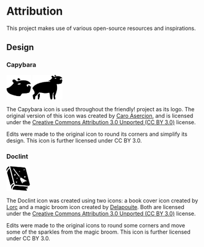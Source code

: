# Attribution

This project makes use of various open-source resources and inspirations.

## Design

### Capybara

<picture>
    <source media="(prefers-color-scheme: dark)" srcset="../Frontend/capybara-icon-dark.svg">
    <source media="(prefers-color-scheme: light)" srcset="../Frontend/capybara-icon-light.svg">
    <img height="64" alt="A flat image of a capybara head" src="../Frontend/capybara-icon-light.svg">
</picture>

<picture>
    <source media="(prefers-color-scheme: dark)" srcset="../Frontend/capybara-dark.svg">
    <source media="(prefers-color-scheme: light)" srcset="../Frontend/capybara-light.svg">
    <img height="64" alt="A flat image of a capybara" src="../Frontend/capybara-light.svg">
</picture>

The Capybara icon is used throughout the friendly! project as its logo. The original version of this icon was created by [Caro Asercion](https://game-icons.net), and is licensed under the [Creative Commons Attribution 3.0 Unported (CC BY 3.0)](https://creativecommons.org/licenses/by/3.0/) license.

Edits were made to the original icon to round its corners and simplify its design. This icon is further licensed under CC BY 3.0.

### Doclint

<picture>
    <source media="(prefers-color-scheme: dark)" srcset="../Frontend/doclint-icon-dark.svg">
    <source media="(prefers-color-scheme: light)" srcset="../Frontend/doclint-icon-light.svg">
    <img height="64" alt="A flat image of a book with a broom on the cover" src="../Frontend/doclint-icon-light.svg">
</picture>

The Doclint icon was created using two icons: a book cover icon created by [Lorc](https://lorcblog.blogspot.com/) and a magic broom icon created by [Delapouite](https://delapouite.com/). Both are licensed under the [Creative Commons Attribution 3.0 Unported (CC BY 3.0)](https://creativecommons.org/licenses/by/3.0/) license.

Edits were made to the original icons to round some corners and move some of the sparkles from the magic broom. This icon is further licensed under CC BY 3.0.

